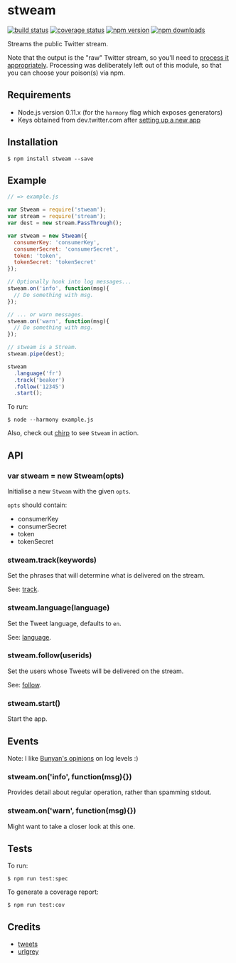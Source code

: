 # stweam

[![build status](https://img.shields.io/travis/tanem/stweam/master.svg?style=flat-square)](https://travis-ci.org/tanem/stweam)
[![coverage status](https://img.shields.io/coveralls/tanem/stweam.svg?style=flat-square)](https://coveralls.io/r/tanem/stweam)
[![npm version](https://img.shields.io/npm/v/stweam.svg?style=flat-square)](https://www.npmjs.com/package/stweam)
[![npm downloads](https://img.shields.io/npm/dm/stweam.svg?style=flat-square)](https://www.npmjs.com/package/stweam)

Streams the public Twitter stream.

Note that the output is the "raw" Twitter stream, so you'll need to [process it appropriately](https://dev.twitter.com/docs/streaming-apis/processing). Processing was deliberately left out of this module, so that you can choose your poison(s) via npm.

## Requirements

 * Node.js version 0.11.x (for the `harmony` flag which exposes generators)
 * Keys obtained from dev.twitter.com after [setting up a new app](https://apps.twitter.com/app/new)

## Installation

```
$ npm install stweam --save
```

## Example

```js
// => example.js

var Stweam = require('stweam');
var stream = require('stream');
var dest = new stream.PassThrough();

var stweam = new Stweam({
  consumerKey: 'consumerKey',
  consumerSecret: 'consumerSecret',
  token: 'token',
  tokenSecret: 'tokenSecret'
});

// Optionally hook into log messages...
stweam.on('info', function(msg){
  // Do something with msg.
});

// ... or warn messages.
stweam.on('warn', function(msg){
  // Do something with msg.
});

// stweam is a Stream.
stweam.pipe(dest);

stweam
  .language('fr')
  .track('beaker')
  .follow('12345')
  .start();
```

To run:

```
$ node --harmony example.js
```

Also, check out [chirp](https://github.com/tanem/chirp) to see `Stweam` in action.

## API

### var stweam = new Stweam(opts)

Initialise a new `Stweam` with the given `opts`.

`opts` should contain:

 * consumerKey
 * consumerSecret
 * token
 * tokenSecret

### stweam.track(keywords)

Set the phrases that will determine what is delivered on the stream.

See: [track](https://dev.twitter.com/docs/streaming-apis/parameters#track).

### stweam.language(language)

Set the Tweet language, defaults to `en`.

See: [language](https://dev.twitter.com/docs/streaming-apis/parameters#language).

### stweam.follow(userids)

Set the users whose Tweets will be delivered on the stream.

See: [follow](https://dev.twitter.com/docs/streaming-apis/parameters#follow).

### stweam.start()

Start the app.

## Events

Note: I like [Bunyan's opinions](https://github.com/trentm/node-bunyan#levels) on log levels :)

### stweam.on('info', function(msg){})

Provides detail about regular operation, rather than spamming stdout.

### stweam.on('warn', function(msg){})

Might want to take a closer look at this one.

## Tests

To run:

```
$ npm run test:spec
```

To generate a coverage report:

```
$ npm run test:cov
```

## Credits

 * [tweets](https://github.com/benfoxall/tweets)
 * [urlgrey](https://github.com/cainus/urlgrey)

